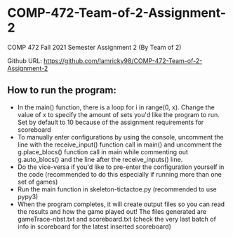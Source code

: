 # COMP-472-Team-of-2-Assignment-2
COMP 472 Fall 2021 Semester Assignment 2 (By Team of 2)

Github URL: https://github.com/lamricky98/COMP-472-Team-of-2-Assignment-2

How to run the program:
-
* In the main() function, there is a loop for i in range(0, x). Change the value of x to specify the amount of sets you'd like the program to run. Set by default to 10 because of the assignment requirements for scoreboard
* To manually enter configurations by using the console, uncomment the line with the receive_input() function call in main() and uncomment the g.place_blocs() function call in main while commenting out g.auto_blocs() and the line after the receive_inputs() line.
* Do the vice-versa if you'd like to pre-enter the configuration yourself in the code (recommended to do this especially if running more than one set of games)
* Run the main function in skeleton-tictactoe.py (recommended to use pypy3)
* When the program completes, it will create output files so you can read the results and how the game played out! The files generated are gameTrace-nbst.txt and scoreboard.txt (check the very last batch of info in scoreboard for the latest inserted scoreboard)